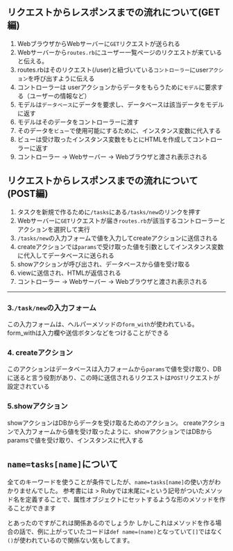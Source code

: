 ## リクエストからレスポンスまでの流れについて(GET編)
1. WebブラウザからWebサーバーに`GET`リクエストが送られる
2. Webサーバーから`routes.rb`にユーザー一覧ページのリクエストが来ていると伝える。
3. routes.rbはそのリクエスト(/user)と紐づいている`コントローラー`にuser`アクション`を呼び出すように伝える
4. コントローラーは userアクションからデータをもらうために`モデル`に要求する（ユーザーの情報など）
5. モデルは`データベース`にデータを要求し、データベースは該当データをモデルに返す
6. モデルはそのデータをコントローラーに渡す
7. そのデータを`ビュー`で使用可能にするために、インスタンス変数に代入する
8. ビューは受け取ったインスタンス変数をもとにHTMLを作成してコントローラーに返す
9. コントローラー → Webサーバー → Webブラウザと渡され表示される

## リクエストからレスポンスまでの流れについて(POST編)
1. タスクを新規で作るために`/tasks`にある`/tasks/new`のリンクを押す
2. Webサーバーに`GET`リクエストが届き`routes.rb`が該当するコントローラーとアクションを選択して実行
3. `/tasks/new`の入力フォームで値を入力してcreateアクションに送信される
4. createアクションでは`params`で受け取った値を引数としてインスタンス変数に代入してデータベースに送られる
5. showアクションが呼び出され、データベースから値を受け取る
6. viewに送信され、HTMLが返信される
7. コントローラー → Webサーバー → Webブラウザと渡され表示される
---
### 3.`/task/new`の入力フォーム
この入力フォームは、ヘルパーメソッドの`form_with`が使われている。
form_withは入力欄や送信ボタンなどをつけることができる
### 4. createアクション
このアクションはデータベースは入力フォームから`params`で値を受け取り、DBに送ると言う役割があり、この時に送信されるリクエストは`POST`リクエストが設定されている
### 5.showアクション
showアクションはDBからデータを受け取るためのアクション。
createアクションで入力フォームから値を受け取ったように、showアクションではDBからparamsで値を受け取り、インスタンスに代入する

## `name=tasks[name]`について
全てのキーワードを使うことが条件でしたが、`name=tasks[name]`の使い方がわかりませんでした。
参考書には
&gt; Rubyでは末尾に=という記号がついたメソッド名を定義することで、属性オブジェクトにセットするような形のメソッドを作ることができます 

とあったのですがこれは関係あるのでしょうか
しかしこれはメソッドを作る場合の話で、例に上がっていたコードは`def name=(name)`となっていて`[]`ではなく`()`が使われているので関係ない気もしてます。